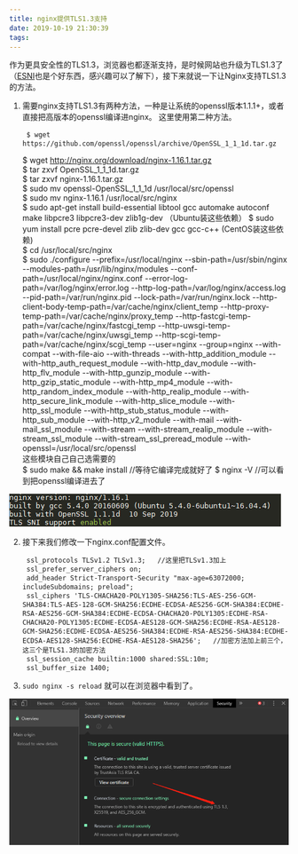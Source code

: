 ```yaml
---
title: nginx提供TLS1.3支持
date: 2019-10-19 21:30:39
tags:
---
```

作为更具安全性的TLS1.3，浏览器也都逐渐支持，是时候网站也升级为TLS1.3了（[ESNI](https://blog.hackerchai.com/encrypted-sni-anti-censorship/)也是个好东西，感兴趣可以了解下），接下来就说一下让Nginx支持TLS1.3的方法。    

1. 需要nginx支持TLS1.3有两种方法，一种是让系统的openssl版本1.1.1+，或者直接把高版本的openssl编译进nginx。
这里使用第二种方法。			
			

        $ wget https://github.com/openssl/openssl/archive/OpenSSL_1_1_1d.tar.gz         
 	$ wget http://nginx.org/download/nginx-1.16.1.tar.gz          
 	$ tar zxvf OpenSSL_1_1_1d.tar.gz   
 	$ tar zxvf nginx-1.16.1.tar.gz        
	$ sudo mv  openssl-OpenSSL_1_1_1d /usr/local/src/openssl    
 	$ sudo mv  nginx-1.16.1  /usr/local/src/nginx          
 	$ sudo apt-get install build-essential libtool gcc automake autoconf make libpcre3 libpcre3-dev  zlib1g-dev   （Ubuntu装这些依赖）
 	$ sudo yum install pcre pcre-devel zlib zlib-dev gcc gcc-c++  (CentOS装这些依赖)              
 	$ cd /usr/local/src/nginx                       
 	$ sudo ./configure  --prefix=/usr/local/nginx --sbin-path=/usr/sbin/nginx --modules-path=/usr/lib/nginx/modules --conf-path=/usr/local/nginx/nginx.conf --error-log-path=/var/log/nginx/error.log --http-log-path=/var/log/nginx/access.log --pid-path=/var/run/nginx.pid --lock-path=/var/run/nginx.lock --http-client-body-temp-path=/var/cache/nginx/client_temp --http-proxy-temp-path=/var/cache/nginx/proxy_temp --http-fastcgi-temp-path=/var/cache/nginx/fastcgi_temp --http-uwsgi-temp-path=/var/cache/nginx/uwsgi_temp --http-scgi-temp-path=/var/cache/nginx/scgi_temp --user=nginx --group=nginx --with-compat --with-file-aio --with-threads --with-http_addition_module --with-http_auth_request_module --with-http_dav_module --with-http_flv_module --with-http_gunzip_module --with-http_gzip_static_module --with-http_mp4_module --with-http_random_index_module --with-http_realip_module --with-http_secure_link_module --with-http_slice_module --with-http_ssl_module --with-http_stub_status_module --with-http_sub_module --with-http_v2_module --with-mail --with-mail_ssl_module --with-stream --with-stream_realip_module --with-stream_ssl_module --with-stream_ssl_preread_module --with-openssl=/usr/local/src/openssl       
 	这些模块自己自己选需要的     
 	$ sudo make && make install        //等待它编译完成就好了
 	$ nginx -V                         //可以看到把openssl编译进去了    

![openssl](/images/20191019210735.png)    

2. 接下来我们修改一下nginx.conf配置文件。				
				
		ssl_protocols TLSv1.2 TLSv1.3;   //这里把TLSv1.3加上
        ssl_prefer_server_ciphers on;
        add_header Strict-Transport-Security "max-age=63072000; includeSubdomains; preload";
        ssl_ciphers 'TLS-CHACHA20-POLY1305-SHA256:TLS-AES-256-GCM-SHA384:TLS-AES-128-GCM-SHA256:ECDHE-ECDSA-AES256-GCM-SHA384:ECDHE-RSA-AES256-GCM-SHA384:ECDHE-ECDSA-CHACHA20-POLY1305:ECDHE-RSA-CHACHA20-POLY1305:ECDHE-ECDSA-AES128-GCM-SHA256:ECDHE-RSA-AES128-GCM-SHA256:ECDHE-ECDSA-AES256-SHA384:ECDHE-RSA-AES256-SHA384:ECDHE-ECDSA-AES128-SHA256:ECDHE-RSA-AES128-SHA256';   //加密方法加上前三个，这三个是TLS1.3的加密方法
        ssl_session_cache builtin:1000 shared:SSL:10m;
        ssl_buffer_size 1400;    

3. <code>sudo nginx -s reload</code> 就可以在浏览器中看到了。      

![TLS1.3](/images/20191019211750.png)
